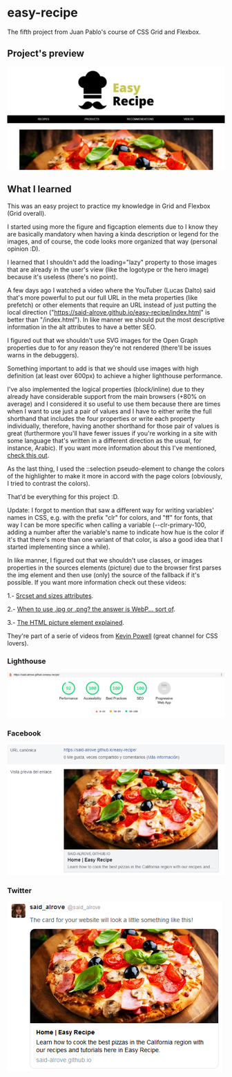 # easy-recipe
The fifth project from Juan Pablo's course of CSS Grid and Flexbox.

## Project's preview
![](readme/screenshot.png)

## What I learned
This was an easy project to practice my knowledge in Grid and Flexbox (Grid overall).

I started using more the figure and figcaption elements due to I know they are basically mandatory when having a kinda description or legend for the images, and of course, the code looks more organized that way (personal opinion :D).

I learned that I shouldn't add the loading="lazy" property to those images that are already in the user's view (like the logotype or the hero image) because it's useless (there's no point).

A few days ago I watched a video where the YouTuber (Lucas Dalto) said that's more powerful to put our full URL in the meta properties (like prefetch) or other elements that require an URL instead of just putting the local direction ("https://said-alrove.github.io/easy-recipe/index.html" is better than "/index.html"). In like manner we should put the most descriptive information in the alt attributes to have a better SEO.

I figured out that we shouldn't use SVG images for the Open Graph properties due to for any reason they're not rendered (there'll be issues warns in the debuggers).

Something important to add is that we should use images with high definition (at least over 600px) to achieve a higher lighthouse performance.

I've also implemented the logical properties (block/inline) due to they already have considerable support from the main browsers (+80% on average) and I considered it so useful to use them because there are times when I want to use just a pair of values and I have to either write the full shorthand that includes the four properties or write each property individually, therefore, having another shorthand for those pair of values is great (furthermore you'll have fewer issues if you're working in a site with some language that's written in  a different direction as the usual, for instance, Arabic). If you want more information about this I've mentioned, [check this out](https://www.youtube.com/watch?v=kzvmaVik4mA).

As the last thing, I used the ::selection pseudo-element to change the colors of the highlighter to make it more in accord with the page colors (obviously, I tried to contrast the colors).

That'd be everything for this project :D.

Update: I forgot to mention that saw a different way for writing variables' names in CSS, e.g. with the prefix "clr" for colors, and "ff" for fonts, that way I can be more specific when calling a variable (--clr-primary-100, adding a number after the variable's name to indicate how hue is the color if it's that there's more than one variant of that color, is also a good idea that I started implementing since a while).

In like manner, I figured out that we shouldn't use classes, or images properties in the sources elements (picture) due to the browser first parses the img element and then use (only) the source of the fallback if it's possible. If you want more information check out these videos: 

   1.- [Srcset and sizes attributes](https://www.youtube.com/watch?v=2QYpkrX2N48&t=1s). 
  
   2.- [When to use .jpg or .png? the answer is WebP... sort of](https://www.youtube.com/watch?v=Z_28syzkv-0).
  
   3.- [The HTML picture element explained](https://www.youtube.com/watch?v=Rik3gHT24AM&t=1025s). 
  
They're part of a serie of videos from [Kevin Powell](https://www.youtube.com/user/KepowOb) (great channel for CSS lovers).

### Lighthouse
![](readme/lighthouse.png)

### Facebook
![](readme/facebook.png)

### Twitter
![](readme/twitter.png)
